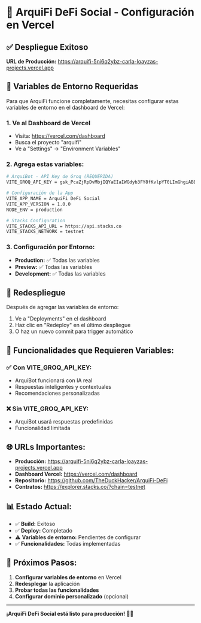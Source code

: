 # 🚀 ArquiFi DeFi Social - Configuración en Vercel

## ✅ Despliegue Exitoso

**URL de Producción:** https://arquifi-5ni6q2ybz-carla-loayzas-projects.vercel.app

## 🔧 Variables de Entorno Requeridas

Para que ArquiFi funcione completamente, necesitas configurar estas variables de entorno en el dashboard de Vercel:

### 1. Ve al Dashboard de Vercel
- Visita: https://vercel.com/dashboard
- Busca el proyecto "arquifi"
- Ve a "Settings" → "Environment Variables"

### 2. Agrega estas variables:

```bash
# ArquiBot - API Key de Groq (REQUERIDA)
VITE_GROQ_API_KEY = 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

# Configuración de la App
VITE_APP_NAME = ArquiFi DeFi Social
VITE_APP_VERSION = 1.0.0
NODE_ENV = production

# Stacks Configuration
VITE_STACKS_API_URL = https://api.stacks.co
VITE_STACKS_NETWORK = testnet
```

### 3. Configuración por Entorno:
- **Production:** ✅ Todas las variables
- **Preview:** ✅ Todas las variables  
- **Development:** ✅ Todas las variables

## 🔄 Redespliegue

Después de agregar las variables de entorno:

1. Ve a "Deployments" en el dashboard
2. Haz clic en "Redeploy" en el último despliegue
3. O haz un nuevo commit para trigger automático

## 🎯 Funcionalidades que Requieren Variables:

### ✅ Con VITE_GROQ_API_KEY:
- ArquiBot funcionará con IA real
- Respuestas inteligentes y contextuales
- Recomendaciones personalizadas

### ❌ Sin VITE_GROQ_API_KEY:
- ArquiBot usará respuestas predefinidas
- Funcionalidad limitada

## 🌐 URLs Importantes:

- **Producción:** https://arquifi-5ni6q2ybz-carla-loayzas-projects.vercel.app
- **Dashboard Vercel:** https://vercel.com/dashboard
- **Repositorio:** https://github.com/TheDuckHacker/ArquiFi-DeFi
- **Contratos:** https://explorer.stacks.co/?chain=testnet

## 📊 Estado Actual:

- ✅ **Build:** Exitoso
- ✅ **Deploy:** Completado
- ⚠️ **Variables de entorno:** Pendientes de configurar
- ✅ **Funcionalidades:** Todas implementadas

## 🎉 Próximos Pasos:

1. **Configurar variables de entorno** en Vercel
2. **Redesplegar** la aplicación
3. **Probar todas las funcionalidades**
4. **Configurar dominio personalizado** (opcional)

---

**¡ArquiFi DeFi Social está listo para producción!** 🚀✨
